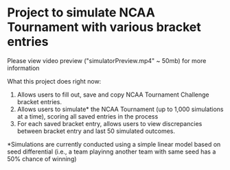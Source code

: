 # Project to simulate NCAA Tournament with various bracket entries
Please view video preview ("simulatorPreview.mp4" ~ 50mb) for more information

What this project does right now:
1. Allows users to fill out, save and copy NCAA Tournament Challenge bracket entries.
2. Allows users to simulate\* the NCAA Tournament (up to 1,000 simulations at a time), scoring all saved entries in the process
3. For each saved bracket entry, allows users to view discrepancies between bracket entry and last 50 simulated outcomes.

 
\*Simulations are currently conducted using a simple linear model based on seed differential (i.e., a team playinng another team with same seed has a 50% chance of winning)  

